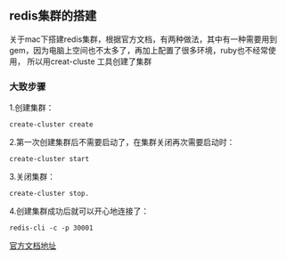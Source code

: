 ## redis集群的搭建
关于mac下搭建redis集群，根据官方文档，有两种做法，其中有一种需要用到gem，因为电脑上空间也不太多了，再加上配置了很多环境，ruby也不经常使用，
所以用creat-cluste 工具创建了集群
### 大致步骤
1.创建集群：


`create-cluster create`


2.第一次创建集群后不需要启动了，在集群关闭再次需要启动时：


`create-cluster start`


3.关闭集群：


`create-cluster stop.`


4.创建集群成功后就可以开心地连接了：


`redis-cli -c -p 30001`


[官方文档地址](https://redis.io/topics/cluster-tutorial)
